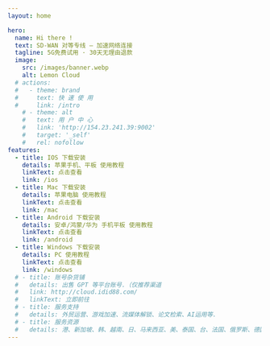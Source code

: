 ```yaml
---
layout: home

hero:
  name: Hi there !
  text: SD-WAN 对等专线 — 加速网络连接
  tagline: 5G免费试用 · 30天无理由退款
  image:
    src: /images/banner.webp
    alt: Lemon Cloud
  # actions:
  #   - theme: brand
  #     text: 快 速 使 用
  #     link: /intro
    # - theme: alt
    #   text: 用 户 中 心
    #   link: 'http://154.23.241.39:9002'
    #   target: '_self'
    #   rel: nofollow
features:
  - title: IOS 下载安装
    details: 苹果手机、平板 使用教程
    linkText: 点击查看
    link: /ios
  - title: Mac 下载安装
    details: 苹果电脑 使用教程
    linkText: 点击查看
    link: /mac
  - title: Android 下载安装
    details: 安卓/鸿蒙/华为 手机平板 使用教程
    linkText: 点击查看
    link: /android
  - title: Windows 下载安装
    details: PC 使用教程
    linkText: 点击查看
    link: /windows
  # - title: 账号杂货铺
  #   details: 出售 GPT 等平台账号.（仅推荐渠道
  #   link: http://cloud.idid88.com/
  #   linkText: 立即前往
  # - title: 服务支持
  #   details: 外贸运营、游戏加速、流媒体解锁、论文检索、AI运用等.
  # - title: 服务资源
  #   details: 港、新加坡、韩、越南、日、马来西亚、美、泰国、台、法国、俄罗斯、德国、英国
---
```



<Support />

<script setup>
import Notification from './components/notification.vue';
import Steps from './components/steps.vue';
import Subscription from './components/subscription.vue'
import Question from './components/question.vue'
</script>

<Notification />
<Steps />
<!-- <Subscription /> -->
<!-- <Question /> -->
